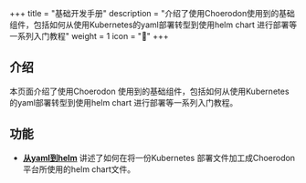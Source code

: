 +++
title = "基础开发手册"
description = "介绍了使用Choerodon使用到的基础组件，包括如何从使用Kubernetes的yaml部署转型到使用helm chart 进行部署等一系列入门教程"
weight = 1
icon = "&#xe61c;"
+++

<h2 id="1">介绍</h2>
  
本页面介绍了使用Choerodon 使用到的基础组件，包括如何从使用Kubernetes 的yaml部署转型到使用helm chart 进行部署等一系列入门教程。

<h2 id="1">功能</h2>

- [**从yaml到helm**](../../development-guide/basic/helm-chart) 讲述了如何在将一份Kubernetes 部署文件加工成Choerodon 平台所使用的helm chart文件。